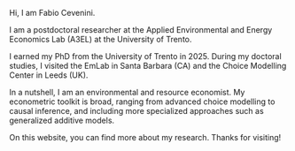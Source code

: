 Hi, I am Fabio Cevenini.

I am a postdoctoral researcher at the Applied Environmental and Energy Economics Lab (A3EL) at the University of Trento.

I earned my PhD from the University of Trento in 2025. During my doctoral studies, I visited the EmLab in Santa Barbara (CA) and the Choice Modelling Center in Leeds (UK). 

In a nutshell, I am an environmental and resource economist. My econometric toolkit is broad, ranging from advanced choice modelling to causal inference, and including more specialized approaches such as generalized additive models.

On this website, you can find more about my research. Thanks for visiting!
